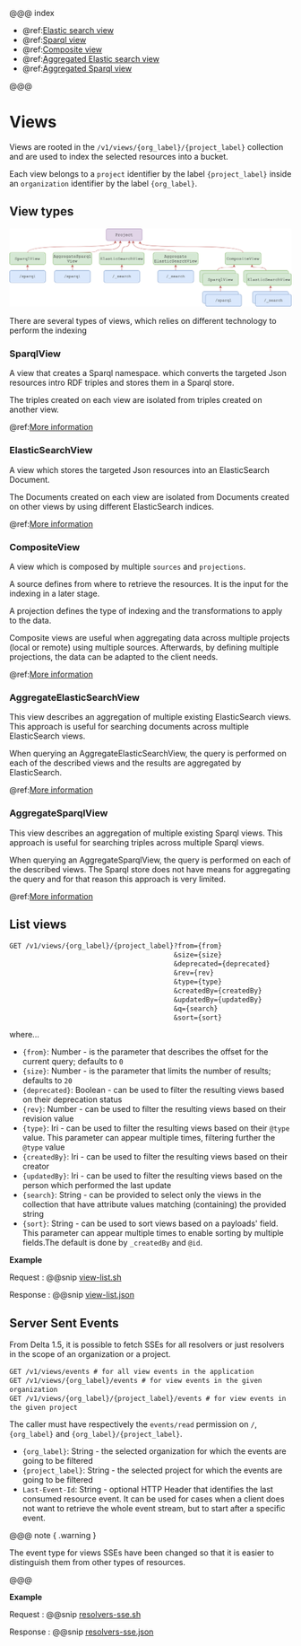 @@@ index

* @ref:[Elastic search view](elasticsearch-view-api.md)
* @ref:[Sparql view](sparql-view-api.md)
* @ref:[Composite view](composite-view-api.md)
* @ref:[Aggregated Elastic search view](aggregated-es-view-api.md)
* @ref:[Aggregated Sparql view](aggregated-sparql-view-api.md)

@@@

# Views

Views are rooted in the `/v1/views/{org_label}/{project_label}` collection and are used to index the selected resources 
into a bucket. 

Each view belongs to a `project` identifier by the label `{project_label}` inside an `organization` identifier by the label `{org_label}`.

## View types

[![view types](../assets/views/defaults.png "View types")](../assets/views/defaults.png)

There are several types of views, which relies on different technology to perform the indexing

### SparqlView

A view that creates a Sparql namespace. which converts the targeted Json resources intro RDF triples and stores them in 
a Sparql store.

The triples created on each view are isolated from triples created on another view.

@ref:[More information](sparql-view-api.md)

### ElasticSearchView

A view which stores the targeted Json resources into an ElasticSearch Document.

The Documents created on each view are isolated from Documents created on other views by using different ElasticSearch 
indices.

@ref:[More information](elasticsearch-view-api.md)

### CompositeView

A view which is composed by multiple `sources` and `projections`.

A source defines from where to retrieve the resources. It is the input for the indexing in a later stage.

A projection defines the type of indexing and the transformations to apply to the data.

Composite views are useful when aggregating data across multiple projects (local or remote) using multiple sources. 
Afterwards, by defining multiple projections, the data can be adapted to the client needs.

@ref:[More information](composite-view-api.md)

### AggregateElasticSearchView

This view describes an aggregation of multiple existing ElasticSearch views. This approach is useful for searching 
documents across multiple ElasticSearch views.

When querying an AggregateElasticSearchView, the query is performed on each of the described views and the results 
are aggregated by ElasticSearch.

@ref:[More information](aggregated-es-view-api.md)

### AggregateSparqlView

This view describes an aggregation of multiple existing Sparql views. This approach is useful for searching triples 
across multiple Sparql views.

When querying an AggregateSparqlView, the query is performed on each of the described views. The Sparql store does 
not have means for aggregating the query and for that reason this approach is very limited.

@ref:[More information](aggregated-sparql-view-api.md)

## List views

```
GET /v1/views/{org_label}/{project_label}?from={from}
                                         &size={size}
                                         &deprecated={deprecated}
                                         &rev={rev}
                                         &type={type}
                                         &createdBy={createdBy}
                                         &updatedBy={updatedBy}
                                         &q={search}
                                         &sort={sort}
```

where...

- `{from}`: Number - is the parameter that describes the offset for the current query; defaults to `0`
- `{size}`: Number - is the parameter that limits the number of results; defaults to `20`
- `{deprecated}`: Boolean - can be used to filter the resulting views based on their deprecation status
- `{rev}`: Number - can be used to filter the resulting views based on their revision value
- `{type}`: Iri - can be used to filter the resulting views based on their `@type` value. This parameter can appear 
  multiple times, filtering further the `@type` value
- `{createdBy}`: Iri - can be used to filter the resulting views based on their creator
- `{updatedBy}`: Iri - can be used to filter the resulting views based on the person which performed the last update
- `{search}`: String - can be provided to select only the views in the collection that have attribute values matching 
  (containing) the provided string
- `{sort}`: String - can be used to sort views based on a payloads' field. This parameter can appear multiple times to 
  enable sorting by multiple fields.The default is done by `_createdBy` and `@id`.


**Example**

Request
:   @@snip [view-list.sh](../assets/views/list.sh)

Response
:   @@snip [view-list.json](../assets/views/list.json)

## Server Sent Events

From Delta 1.5, it is possible to fetch SSEs for all resolvers or just resolvers
in the scope of an organization or a project.

```
GET /v1/views/events # for all view events in the application
GET /v1/views/{org_label}/events # for view events in the given organization
GET /v1/views/{org_label}/{project_label}/events # for view events in the given project
```

The caller must have respectively the `events/read` permission on `/`, `{org_label}` and `{org_label}/{project_label}`.

- `{org_label}`: String - the selected organization for which the events are going to be filtered
- `{project_label}`: String - the selected project for which the events are going to be filtered
- `Last-Event-Id`: String - optional HTTP Header that identifies the last consumed resource event. It can be used for
  cases when a client does not want to retrieve the whole event stream, but to start after a specific event.

@@@ note { .warning }

The event type for views SSEs have been changed so that it is easier to distinguish them from other types of resources.

@@@

**Example**

Request
:   @@snip [resolvers-sse.sh](../assets/views/sse.sh)

Response
:   @@snip [resolvers-sse.json](../assets/views/sse.json)